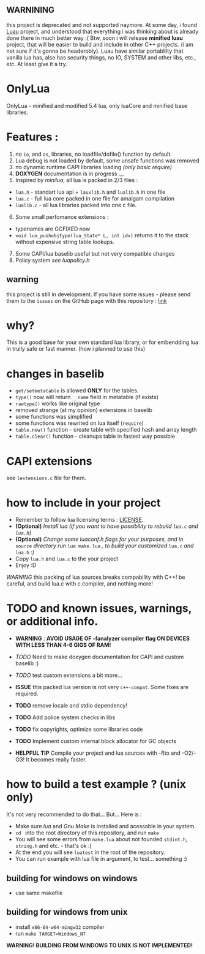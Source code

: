 ## WARNINING
this project is deprecated and not supported naymore.
At some day, i found [Luau](https://github.com/Roblox/luau) project, and understood that everything i was thinking about is already done there in much better way :(
Btw, soon i will release **minified luau** project, that will be easier to build and include in other C++ projects. (i am not sure if it's gonna be headerobly).
Luau have similar portablilty that vanilla lua has, also has security things, no IO, SYSTEM and other libs, etc., etc.
At least give it a try.

# OnlyLua
OnlyLua - minified and modified 5.4 lua, only luaCore and minified base libraries.
# Features :
1. no `io`, and `os`, libraries, no loadfile/dofile() function by default.
2. Lua debug is not loaded by default, some unsafe functions was removed
3. no dynamic runtime CAPI libraries loading *(only basic require)*
4. **DOXYGEN** documentation is in progress .\_.
5. Inspired by *minilua*, all lua is packed in 2/3 files : 
- `lua.h` - standart lua api + `lauxlib.h` and `lualib.h` in one file
- `lua.c` - full lua core packed in one file for amalgam compilation
- `lualib.c` - all lua libraries packed into one c file.
6. Some small perfomance extensions : 
- typenames are GCFIXED now
- `void lua_pushobjtype(lua_State* L, int idx)` returns it to the stack without expensive string table lookups.
7. Some CAPI/lua baselib useful but not very compatible changes
8. Policy system *see luapolicy.h*

## warning
this project is still in development. If you have some issues - please send them to the `issues` on the GitHub page with this repository : [link](https://github.com/UtoECat/onlylua)

# why?
This is a good base for your own standard lua library, or for embendding lua in trully safe or fast manner. (how i planned to use this)   

# changes in baselib
- `get/setmetatable` is allowed **ONLY** for the tables.
- `type()` now will return `__name` field in metatable (if exists)
- `rawtype()` works like original type
- removed strange (at my opinion) extensions in baselib
- some functions was simplified
- some functions was rewrited on lua itself (`require`)
- `table.new()` function - create table with specified hash and array length
- `table.clear()` function - cleanups table in fastest way possible

# CAPI extensions
see `lextensions.c` file for them.

# how to include in your project
- Remember to follow lua licensing terms : [LICENSE](LICENSE).
- **(Optional)** *Install lua (if you want to have possibility to rebuild `lua.c` and `lua.h`)*
- **(Optional)** *Change some luaconf.h flags for your purposes, and in* `source` *directory run* `lua make.lua` *, to build your customized* `lua.c` *and* `lua.h` *:)*
- Copy `lua.h` and `lua.c` to the your project
- Enjoy :D

*WARNING* this packing of lua sources breaks compability with C++! be careful, and build lua.c with c compiler, and nothing more!

# TODO and known issues, warnings, or additional info.
- **WARNING** : **AVOID USAGE OF -fanalyzer compiler flag ON DEVICES WITH LESS THAN 4-6 GIGS OF RAM!** 
- *TODO* Need to make doxygen documentation for CAPI and custom baselib :)
- *TODO* test custom extensions a bit more...
- **ISSUE** this packed lua version is not very `c++-compat`. Some fixes are required.
- **TODO** remove locale and stdio dependency!
- **TODO** Add police system checks in libs
- **TODO** fix copyrights, optimize some libraries code
- **TODO** Implement custom internal block allocator for GC objects

- **HELPFUL TIP** Compile your project and lua sources with -flto and -O2/-O3! It becomes really faster. 

# how to build a test example ? (unix only)
It's not very recommended to do that... But... Here is :
- Make sure *lua* and *Gnu Make* is installed and acessable in your system.
- `cd ` into the root directory of this repository, and run `make`
- You will see some errors from `make.lua` about not founded `stdint.h`, `string.h` and etc. - that's ok :)
- At the end you will see `luatest` in the root of the repository.
- You can run example with lua file in argument, to test... something :)

## building for windows on windows
- use same makefile
## building for windows from unix
- install `x86-64-w64-mingw32` compiler
- run `make TARGET=Windows_NT`

**WARNING! BUILDING FROM WINDOWS TO UNIX IS NOT IMPLEMENTED!**
